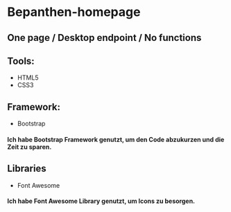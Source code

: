 # Bepanthen-homepage

## One page / Desktop endpoint / No functions

## Tools:

- HTML5
- CSS3

## Framework:

- Bootstrap

#### Ich habe Bootstrap Framework genutzt, um den Code abzukurzen und die Zeit zu sparen.

## Libraries

- Font Awesome

#### Ich habe Font Awesome Library genutzt, um Icons zu besorgen.
